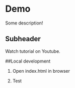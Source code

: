 # Demo


Some description!


## Subheader

Watch tutorial on Youtube.

##Local development 

1. Open index.html in browser

2. Test
